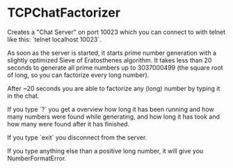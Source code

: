 # TCPChatFactorizer

Creates a "Chat Server" on port 10023 which you can connect to with telnet like this:
´telnet localhost 10023´.

As soon as the server is started, it starts prime number generation with a slightly optimized Sieve of Eratosthenes algorithm. It takes less than 20 seconds to generate all prime numbers up to 3037000499 (the square root of long, so you can factorize every long number).

After ~20 seconds you are able to factorize any (long) number by typing it in the chat.

If you type ´?´ you get a overview how long it has been running and how many numbers were found while generating, and how long it has took and how many were found after it has finished. 

If you type ´exit´ you disconnect from the server.

If you type anything else than a positive long number, it will give you NumberFormatError.
